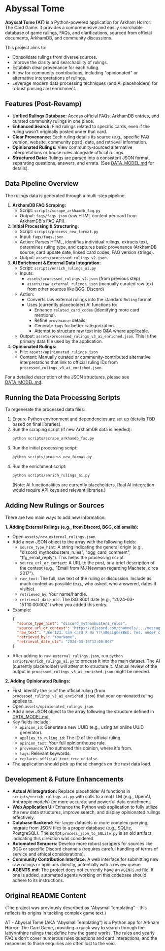 # Abyssal Tome

**Abyssal Tome (AT)** is a Python-powered application for Arkham Horror: The Card Game. It provides a comprehensive and easily searchable database of game rulings, FAQs, and clarifications, sourced from official documents, ArkhamDB, and community discussions.

This project aims to:
*   Consolidate rulings from diverse sources.
*   Improve the clarity and searchability of rulings.
*   Establish clear provenance for each ruling.
*   Allow for community contributions, including "opinionated" or alternative interpretations of rulings.
*   Leverage modern data processing techniques (and AI placeholders) for robust parsing and enrichment.

## Features (Post-Revamp)

*   **Unified Rulings Database:** Access official FAQs, ArkhamDB entries, and curated community rulings in one place.
*   **Enhanced Search:** Find rulings related to specific cards, even if the ruling wasn't originally posted under that card.
*   **Clear Provenance:** Each ruling details its source (e.g., specific FAQ version, website, community post), date, and retrieval information.
*   **Opinionated Rulings:** View community-sourced alternative interpretations or house rules alongside official rulings.
*   **Structured Data:** Rulings are parsed into a consistent JSON format, separating questions, answers, and errata. (See [DATA_MODEL.md](DATA_MODEL.md) for details).

## Data Pipeline Overview

The rulings data is generated through a multi-step pipeline:

1.  **ArkhamDB FAQ Scraping:**
    *   Script: `scripts/scrape_arkhamdb_faq.py`
    *   Output: `faqs/faqs.json` (raw HTML content per card from ArkhamDB's FAQ API).
2.  **Initial Processing & Structuring:**
    *   Script: `scripts/process_new_format.py`
    *   Input: `faqs/faqs.json`
    *   Action: Parses HTML, identifies individual rulings, extracts text, determines ruling type, and captures basic provenance (ArkhamDB source, card update date, linked card codes, FAQ version strings).
    *   Output: `assets/processed_rulings_v2.json`.
3.  **AI Enrichment & External Data Integration:**
    *   Script: `scripts/enrich_rulings_ai.py`
    *   Inputs:
        *   `assets/processed_rulings_v2.json` (from previous step)
        *   `assets/raw_external_rulings.json` (manually curated raw text from other sources like BGG, Discord)
    *   Action:
        *   Converts raw external rulings into the standard `Ruling` format.
        *   Uses (currently placeholder) AI functions to:
            *   Enhance `related_card_codes` (identifying more card mentions).
            *   Refine `provenance` details.
            *   Generate `tags` for better categorization.
            *   Attempt to structure raw text into Q&A where applicable.
    *   Output: `assets/processed_rulings_v3_ai_enriched.json`. This is the primary data file used by the application.
4.  **Opinionated Rulings:**
    *   File: `assets/opinionated_rulings.json`
    *   Content: Manually curated or community-contributed alternative interpretations that link to official ruling IDs from `processed_rulings_v3_ai_enriched.json`.

For a detailed description of the JSON structures, please see [DATA_MODEL.md](DATA_MODEL.md).

## Running the Data Processing Scripts

To regenerate the processed data files:

1.  Ensure Python environment and dependencies are set up (details TBD based on final libraries).
2.  Run the scraping script (if new ArkhamDB data is needed):
    ```bash
    python scripts/scrape_arkhamdb_faq.py
    ```
3.  Run the initial processing script:
    ```bash
    python scripts/process_new_format.py
    ```
4.  Run the enrichment script:
    ```bash
    python scripts/enrich_rulings_ai.py
    ```
    (Note: AI functionalities are currently placeholders. Real AI integration would require API keys and relevant libraries.)

## Adding New Rulings or Sources

There are two main ways to add new information:

**1. Adding External Rulings (e.g., from Discord, BGG, old emails):**

*   Open `assets/raw_external_rulings.json`.
*   Add a new JSON object to the array with the following fields:
    *   `source_type_hint`: A string indicating the general origin (e.g., "discord_mythosbusters_rules", "bgg_card_comment", "ffg_email_reply"). This helps the processing script.
    *   `source_url_or_context`: A URL to the post, or a brief description of the context (e.g., "Email from MJ Newman regarding Machete, circa 2017").
    *   `raw_text`: The full, raw text of the ruling or discussion. Include as much context as possible (e.g., who asked, who answered, dates if visible).
    *   `retrieved_by`: Your name/handle.
    *   `retrieval_date_utc`: The ISO 8601 date (e.g., "2024-03-15T10:00:00Z") when you added this entry.
*   Example:
    ```json
    {
      "source_type_hint": "discord_mythosbusters_rules",
      "source_url_or_context": "https://discord.com/channels/.../message_id",
      "raw_text": "User123: Can card X do Y?\nDesignerBob: Yes, under circumstance Z. (Jan 1, 2024)",
      "retrieved_by": "YourName",
      "retrieval_date_utc": "2024-03-16T12:00:00Z"
    }
    ```
*   After adding to `raw_external_rulings.json`, run `python scripts/enrich_rulings_ai.py` to process it into the main dataset. The AI (currently placeholder) will attempt to structure it. Manual review of the output in `processed_rulings_v3_ai_enriched.json` might be needed.

**2. Adding Opinionated Rulings:**

*   First, identify the `id` of the official ruling (from `processed_rulings_v3_ai_enriched.json`) that your opinionated ruling applies to.
*   Open `assets/opinionated_rulings.json`.
*   Add a new JSON object to the array following the structure defined in [DATA_MODEL.md](DATA_MODEL.md#opinionatedruling-object-structure).
*   Key fields include:
    *   `opinion_id`: Generate a new UUID (e.g., using an online UUID generator).
    *   `applies_to_ruling_id`: The ID of the official ruling.
    *   `opinion_text`: Your full opinion/house rule.
    *   `provenance`: Who authored this opinion, where it's from.
    *   `tags`: Relevant keywords.
    *   `replaces_official_text`: `true` or `false`.
*   The application should pick up these changes on the next data load.

## Development & Future Enhancements

*   **Actual AI Integration:** Replace placeholder AI functions in `scripts/enrich_rulings_ai.py` with calls to a real LLM (e.g., OpenAI, Anthropic models) for more accurate and powerful data enrichment.
*   **Web Application UI:** Enhance the Python web application to fully utilize the new data structures, improve search, and display opinionated rulings effectively.
*   **Database Backend:** For larger datasets or more complex querying, migrate from JSON files to a proper database (e.g., SQLite, PostgreSQL). The script `process_json_to_SQLite.py` is an old artifact indicating this direction was considered.
*   **Automated Scrapers:** Develop more robust scrapers for sources like BGG or specific Discord channels (requires careful handling of terms of service and ethical considerations).
*   **Community Contribution Interface:** A web interface for submitting new raw rulings or opinions directly, potentially with a review queue.
*   **AGENTS.md:** The project does not currently have an `AGENTS.md` file. If one is added, automated agents working on this codebase should adhere to its instructions.

## Original README Content
(The project was previously described as "Abysmal Templating" - this reflects its origins in tackling complex game text.)

AT - Abyssal Tome (AKA "Abysmal Templating") is a Python app for Arkham Horror: The Card Game, providing a quick way to search through the labyrinthine rulings that define how the game works. The rules and yearly FAQ's don't cover numerous rules questions and card interactions, and the responses to those enquiries are often lost to the void.
